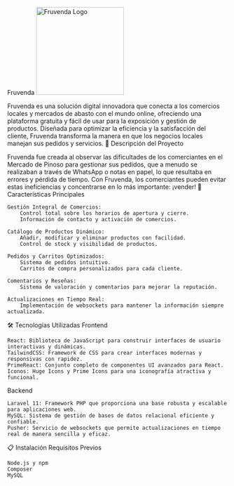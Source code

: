 Fruvenda
<img src="https://fruvenda.es/static/media/fruvenda-banner-back-png.1d7fda7974e348f78814.png" alt="Fruvenda Logo" width="200"/>

Fruvenda es una solución digital innovadora que conecta a los comercios locales y mercados de abasto con el mundo online, ofreciendo una plataforma gratuita y fácil de usar para la exposición y gestión de productos. Diseñada para optimizar la eficiencia y la satisfacción del cliente, Fruvenda transforma la manera en que los negocios locales manejan sus pedidos y servicios.
🚀 Descripción del Proyecto

Fruvenda fue creada al observar las dificultades de los comerciantes en el Mercado de Pinoso para gestionar sus pedidos, que a menudo se realizaban a través de WhatsApp o notas en papel, lo que resultaba en errores y pérdida de tiempo. Con Fruvenda, los comerciantes pueden evitar estas ineficiencias y concentrarse en lo más importante: ¡vender!
🌟 Características Principales

    Gestión Integral de Comercios:
        Control total sobre los horarios de apertura y cierre.
        Información de contacto y activación de comercios.

    Catálogo de Productos Dinámico:
        Añadir, modificar y eliminar productos con facilidad.
        Control de stock y visibilidad de productos.

    Pedidos y Carritos Optimizados:
        Sistema de pedidos intuitivo.
        Carritos de compra personalizados para cada cliente.

    Comentarios y Reseñas:
        Sistema de valoración y comentarios para mejorar la reputación.

    Actualizaciones en Tiempo Real:
        Implementación de websockets para mantener la información siempre actualizada.

🛠️ Tecnologías Utilizadas
Frontend

    React: Biblioteca de JavaScript para construir interfaces de usuario interactivas y dinámicas.
    TailwindCSS: Framework de CSS para crear interfaces modernas y responsivas con rapidez.
    PrimeReact: Conjunto completo de componentes UI avanzados para React.
    Iconos: Huge Icons y Prime Icons para una iconografía atractiva y funcional.

Backend

    Laravel 11: Framework PHP que proporciona una base robusta y escalable para aplicaciones web.
    MySQL: Sistema de gestión de bases de datos relacional eficiente y confiable.
    Pusher: Servicio de websockets que permite actualizaciones en tiempo real de manera sencilla y eficaz.

📋 Instalación
Requisitos Previos

    Node.js y npm
    Composer
    MySQL
